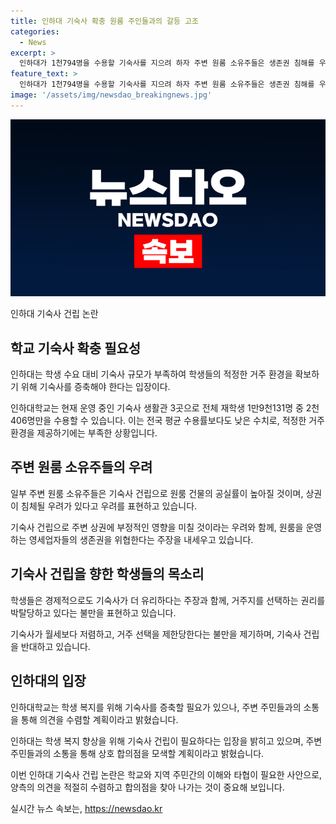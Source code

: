```yaml
---
title: 인하대 기숙사 확충 원룸 주인들과의 갈등 고조
categories:
  - News
excerpt: >
  인하대가 1천794명을 수용할 기숙사를 지으려 하자 주변 원룸 소유주들은 생존권 침해를 우려하여 반대하고 있다. 현재 운영 중인 기숙사는 수요를 충족하지 못하며, 기존 시설은 노후화로 보수가 필요한 상황이다. 그러나 기숙사 확충에 반대하는 주변 원룸 소유주들은 생존권과 상권 침해를 우려하며, 인하대 학생들은 거주 선택의 자유를 주장하고 있다. 인하대 관계자는 주변 주민들의 의견을 수렴하며 기숙사 건립을 추진할 예정이라 밝혔다.
feature_text: >
  인하대가 1천794명을 수용할 기숙사를 지으려 하자 주변 원룸 소유주들은 생존권 침해를 우려하여 반대하고 있다. 현재 운영 중인 기숙사는 수요를 충족하지 못하며, 기존 시설은 노후화로 보수가 필요한 상황이다. 그러나 기숙사 확충에 반대하는 주변 원룸 소유주들은 생존권과 상권 침해를 우려하며, 인하대 학생들은 거주 선택의 자유를 주장하고 있다. 인하대 관계자는 주변 주민들의 의견을 수렴하며 기숙사 건립을 추진할 예정이라 밝혔다.
image: '/assets/img/newsdao_breakingnews.jpg'
---
```


<p><img src="/assets/img/newsdao_breakingnews.jpg" alt="koreaapp 속보" /></p>

<p>인하대 기숙사 건립 논란</p>

<h2 data-ke-size="size26">학교 기숙사 확충 필요성</h2>

<p data-ke-size="size16">인하대는 학생 수요 대비 기숙사 규모가 부족하여 학생들의 적정한 거주 환경을 확보하기 위해 기숙사를 증축해야 한다는 입장이다.</p>

<p>인하대학교는 현재 운영 중인 기숙사 생활관 3곳으로 전체 재학생 1만9천131명 중 2천406명만을 수용할 수 있습니다. 이는 전국 평균 수용률보다도 낮은 수치로, 적정한 거주 환경을 제공하기에는 부족한 상황입니다.</p>

<h2 data-ke-size="size26">주변 원룸 소유주들의 우려</h2>

<p data-ke-size="size16">일부 주변 원룸 소유주들은 기숙사 건립으로 원룸 건물의 공실률이 높아질 것이며, 상권이 침체될 우려가 있다고 우려를 표현하고 있습니다.</p>

<p>기숙사 건립으로 주변 상권에 부정적인 영향을 미칠 것이라는 우려와 함께, 원룸을 운영하는 영세업자들의 생존권을 위협한다는 주장을 내세우고 있습니다.</p>

<h2 data-ke-size="size26">기숙사 건립을 향한 학생들의 목소리</h2>

<p data-ke-size="size16">학생들은 경제적으로도 기숙사가 더 유리하다는 주장과 함께, 거주지를 선택하는 권리를 박탈당하고 있다는 불만을 표현하고 있습니다.</p>

<p>기숙사가 월세보다 저렴하고, 거주 선택을 제한당한다는 불만을 제기하며, 기숙사 건립을 반대하고 있습니다.  </p>

<h2 data-ke-size="size26">인하대의 입장</h2>

<p data-ke-size="size16">인하대학교는 학생 복지를 위해 기숙사를 증축할 필요가 있으나, 주변 주민들과의 소통을 통해 의견을 수렴할 계획이라고 밝혔습니다.</p>

<p>인하대는 학생 복지 향상을 위해 기숙사 건립이 필요하다는 입장을 밝히고 있으며, 주변 주민들과의 소통을 통해 상호 합의점을 모색할 계획이라고 밝혔습니다.</p>

<p>이번 인하대 기숙사 건립 논란은 학교와 지역 주민간의 이해와 타협이 필요한 사안으로, 양측의 의견을 적절히 수렴하고 합의점을 찾아 나가는 것이 중요해 보입니다.</p>
실시간 뉴스 속보는, <a href="https://newsdao.kr" rel="dofollow">https://newsdao.kr</a>


